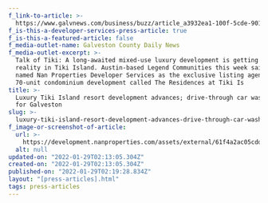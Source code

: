 ```yaml
---
f_link-to-article: >-
  https://www.galvnews.com/business/buzz/article_a3932ea1-100f-5cde-9011-0d39f64b8770.html
f_is-this-a-developer-services-press-article: true
f_is-this-a-featured-article: false
f_media-outlet-name: Galveston County Daily News
f_media-outlet-excerpt: >-
  Talk of Tiki: A long-awaited mixed-use luxury development is getting closer to
  reality in Tiki Island. Austin-based Legend Communities this week said it had
  named Nan Properties Developer Services as the exclusive listing agent for its
  70-unit condominium development called The Residences at Tiki Is
title: >-
  Luxury Tiki Island resort development advances; drive-through car wash planned
  for Galveston
slug: >-
  luxury-tiki-island-resort-development-advances-drive-through-car-wash-planned-for-galveston
f_image-or-screenshot-of-article:
  url: >-
    https://development.nanproperties.com/assets/external/61f4a2ac05cddbd8eab75250_screen20shot202022-01-2120at2010.15.09%20AM.png
  alt: null
updated-on: "2022-01-29T02:13:05.304Z"
created-on: "2022-01-29T02:13:05.304Z"
published-on: "2022-01-29T02:19:28.834Z"
layout: "[press-articles].html"
tags: press-articles
---
```

